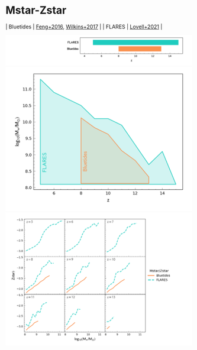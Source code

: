 # Mstar-Zstar

| Bluetides | [Feng+2016](https://ui.adsabs.harvard.edu/abs/2016MNRAS.455.2778F/abstract), [Wilkins+2017](https://ui.adsabs.harvard.edu/abs/2017MNRAS.469.2517W/abstract) |
| FLARES | [Lovell+2021](https://ui.adsabs.harvard.edu/abs/2021MNRAS.500.2127L/abstract) |

![](../figs/sr/Mstar-Zstar/z_r.png)
![](../figs/sr/Mstar-Zstar/z_X_r.png)
![](../figs/sr/Mstar-Zstar/sr.png)
